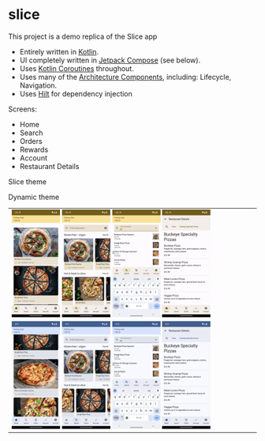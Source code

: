 # slice

This project is a demo replica of the Slice app

* Entirely written in [Kotlin](https://kotlinlang.org/).
* UI completely written in [Jetpack Compose](https://developer.android.com/jetpack/compose) (see below).
* Uses [Kotlin Coroutines](https://kotlinlang.org/docs/reference/coroutines/coroutines-guide.html) throughout.
* Uses many of the [Architecture Components](https://developer.android.com/topic/libraries/architecture/), including: Lifecycle, Navigation.
* Uses [Hilt](https://dagger.dev/hilt/) for dependency injection

Screens:
* Home
* Search
* Orders 
* Rewards
* Account
* Restaurant Details

Slice theme
<table>
<tr>
<td>
<img src="screenshots%2Fhome_slice_theme.png" width="20%" height="20%">
<img src="screenshots%2Fsearch_slice_theme.png" width="20%" height="20%">
<img src="screenshots%2Fsearch2_slice_theme.png" width="20%" height="20%">
<img src="screenshots%2Frestaurant_details_slice_theme.png" width="20%" height="20%">
</td>
</tr>

Dynamic theme
<tr>
<td>
<img src="screenshots%2Fhome_dynamic_theme.png" width="20%" height="20%">
<img src="screenshots%2Fsearch_dynamic_theme.png" width="20%" height="20%">
<img src="screenshots%2Fsearch2_dynamic_theme.png" width="20%" height="20%">
<img src="screenshots%2Frestaurant_details_dynamic_theme.png" width="20%" height="20%">
</td>
</tr>
</table>
